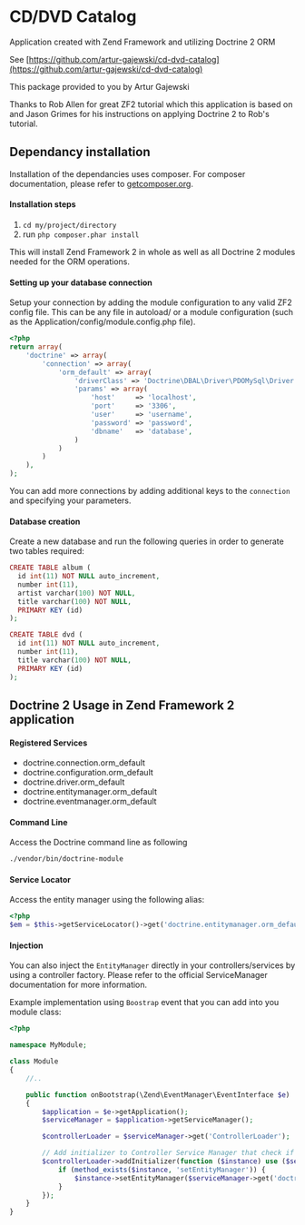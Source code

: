 # CD/DVD Catalog

Application created with Zend Framework and utilizing Doctrine 2 ORM

See [https://github.com/artur-gajewski/cd-dvd-catalog](https://github.com/artur-gajewski/cd-dvd-catalog)

This package provided to you by Artur Gajewski

Thanks to Rob Allen for great ZF2 tutorial which this application is based on and Jason Grimes for his instructions on applying Doctrine 2 to Rob's tutorial.

## Dependancy installation

Installation of the dependancies uses composer. For composer documentation, please refer to
[getcomposer.org](http://getcomposer.org/).


#### Installation steps

  1. `cd my/project/directory`
  2. run `php composer.phar install`

This will install Zend Framework 2 in whole as well as all Doctrine 2 modules needed for the ORM operations.


#### Setting up your database connection

Setup your connection by adding the module configuration to any valid ZF2 config file. This can be any file in autoload/
or a module configuration (such as the Application/config/module.config.php file).

```php
<?php
return array(
    'doctrine' => array(
        'connection' => array(
            'orm_default' => array(
                'driverClass' => 'Doctrine\DBAL\Driver\PDOMySql\Driver',
                'params' => array(
                    'host'     => 'localhost',
                    'port'     => '3306',
                    'user'     => 'username',
                    'password' => 'password',
                    'dbname'   => 'database',
                )
            )
        )
    ),
);
```

You can add more connections by adding additional keys to the `connection` and specifying your parameters.


#### Database creation

Create a new database and run the following queries in order to generate two tables required:

```php
CREATE TABLE album (
  id int(11) NOT NULL auto_increment,
  number int(11),
  artist varchar(100) NOT NULL,
  title varchar(100) NOT NULL,
  PRIMARY KEY (id)
);

CREATE TABLE dvd (
  id int(11) NOT NULL auto_increment,
  number int(11),
  title varchar(100) NOT NULL,
  PRIMARY KEY (id)
);
```

## Doctrine 2 Usage in Zend Framework 2 application

#### Registered Services

 * doctrine.connection.orm_default
 * doctrine.configuration.orm_default
 * doctrine.driver.orm_default
 * doctrine.entitymanager.orm_default
 * doctrine.eventmanager.orm_default

#### Command Line
Access the Doctrine command line as following

```sh
./vendor/bin/doctrine-module
```

#### Service Locator
Access the entity manager using the following alias:

```php
<?php
$em = $this->getServiceLocator()->get('doctrine.entitymanager.orm_default');
```

#### Injection
You can also inject the `EntityManager` directly in your controllers/services by using a controller factory. Please
refer to the official ServiceManager documentation for more information.

Example implementation using `Boostrap` event that you can add into you module class:
```php
<?php

namespace MyModule;

class Module
{
    //..

    public function onBootstrap(\Zend\EventManager\EventInterface $e)
    {
        $application = $e->getApplication();
        $serviceManager = $application->getServiceManager();

        $controllerLoader = $serviceManager->get('ControllerLoader');

        // Add initializer to Controller Service Manager that check if controllers needs entity manager injection
        $controllerLoader->addInitializer(function ($instance) use ($serviceManager) {
            if (method_exists($instance, 'setEntityManager')) {
                $instance->setEntityManager($serviceManager->get('doctrine.entitymanager.orm_default'));
            }
        });
    }
}
```



